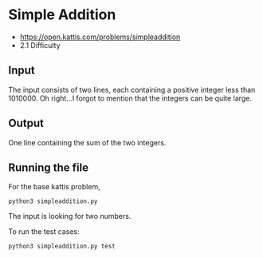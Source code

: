 # Simple Addition

* https://open.kattis.com/problems/simpleaddition
* 2.1 Difficulty
## Input
The input consists of two lines, each containing a positive integer less than 1010000. Oh right…I forgot to mention that the integers can be quite large.

## Output
One line containing the sum of the two integers.

## Running the file
For the base kattis problem,
```
python3 simpleaddition.py
```
The input is looking for two numbers.

To run the test cases:
```
python3 simpleaddition.py test
```